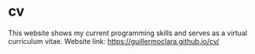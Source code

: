 # cv
This website shows my current programming skills and serves as a virtual curriculum vitae.
Website link: https://guillermoclara.github.io/cv/
